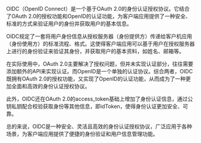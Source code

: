 OIDC（OpenID Connect）是一个基于OAuth 2.0的身份认证授权协议。它结合了OAuth 2.0的授权功能和OpenID的认证功能，为客户端应用提供了一种安全、标准的方式来验证用户的身份并获取用户的基本信息。

OIDC规定了一套将用户身份信息从授权服务器（身份提供方）传递给客户机应用（身份使用方）的标准流程、格式。这使得客户端应用可以基于用户在授权服务器上进行的身份验证来验证其身份，并获取用户的基本资料，如姓名、邮箱等。

在实际使用中，OAuth 2.0主要解决了授权问题，但并未实现认证部分，往往需要添加额外的API来实现认证。而OpenID是一个单独的认证协议。综合两者，OIDC既拥有OAuth 2.0的授权功能，又实现了OpenID的认证功能，从而成为了一种更加全面和高效的身份认证授权协议。

此外，OIDC还在OAuth 2.0的access_token基础上增加了身份认证信息，通过公钥私钥配合校验获取身份等其他信息，即idToken，使得身份认证更加安全、可靠。

总的来说，OIDC是一种安全、灵活且高效的身份认证授权协议，广泛应用于各种场景，为客户端应用提供了便捷的身份验证和用户信息管理功能。
